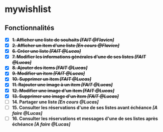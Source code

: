 # mywishlist

## Fonctionnalités
- [x] ~~**1. Afficher une liste de souhaits _[FAIT @Flavien]_**~~
- [X] ~~**2. Afficher un item d'une liste _[En cours @Flavien]_**~~
- [X] ~~**6. Créer une liste _[FAIT @Lucas]_**~~
- [X] ~~**7. Modifier les informations générales d'une de ses listes _[FAIT @Lucas]_**~~
- [X] ~~**8. Ajouter des items _[FAIT @Lucas]_**~~
- [X] ~~**9. Modifier un item _[FAIT @Lucas]_**~~
- [X] ~~**10. Supprimer un item _[FAIT @Lucas]_**~~
- [X] ~~**11. Rajouter une image à un item _[FAIT @Lucas]_**~~
- [X] ~~**12. Modifier une image d'un item _[FAIT @Lucas]_**~~
- [X] ~~**13. Supprimer une image d'un item _[FAIT @Lucas]_**~~
- [ ] **14. Partager une liste _[En cours @Lucas]_**
- [ ] **15. Consulter les réservations d'une de ses listes avant échéance _[A faire @Lucas]_**
- [ ] **16. Consulter les réservations et messages d'une de ses listes après échéance _[A faire @Lucas]_**
